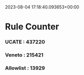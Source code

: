 2023-08-04 17:18:40.093653+00:00
# Rule Counter 
 ### UCATE : 437220

 ### Veneto : 215421

 ### Allowlist : 13929